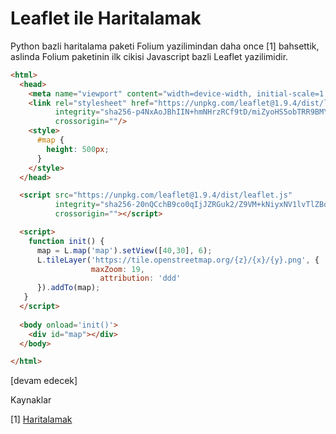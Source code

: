 # Leaflet ile Haritalamak

Python bazli haritalama paketi Folium yazilimindan daha once [1] bahsettik,
aslinda Folium paketinin ilk cikisi Javascript bazli Leaflet yazilimidir.

```html
<html>
  <head>
    <meta name="viewport" content="width=device-width, initial-scale=1.0"/>
    <link rel="stylesheet" href="https://unpkg.com/leaflet@1.9.4/dist/leaflet.css"
          integrity="sha256-p4NxAoJBhIIN+hmNHrzRCf9tD/miZyoHS5obTRR9BMY="
          crossorigin=""/>
    <style>
      #map {
        height: 500px;
      }
    </style>
  </head>

  <script src="https://unpkg.com/leaflet@1.9.4/dist/leaflet.js"
          integrity="sha256-20nQCchB9co0qIjJZRGuk2/Z9VM+kNiyxNV1lvTlZBo="
          crossorigin=""></script>

  <script>
    function init() {
      map = L.map('map').setView([40,30], 6);
      L.tileLayer('https://tile.openstreetmap.org/{z}/{x}/{y}.png', {
                  maxZoom: 19,
                	attribution: 'ddd'
      }).addTo(map);
   }
  </script>
  
  <body onload='init()'>    
    <div id="map"></div>    
  </body>

</html>
```








[devam edecek]

Kaynaklar

[1] [Haritalamak](../../2020/02/haritalamak.html)
